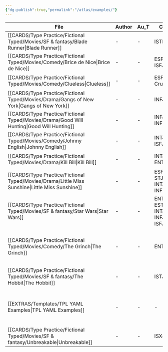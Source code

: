 ```yaml
---
{"dg-publish":true,"permalink":"/atlas/examples/"}
---
```



| File                                                                                               | Author | Au_T | Ch_T                         | Theme                                 | Cat           | Me_Cat                          |
| -------------------------------------------------------------------------------------------------- | ------ | ---- | ---------------------------- | ------------------------------------- | ------------- | ------------------------------- |
| [[CARDS/Type Practice/Fictional Typed/Movies/SF & fantasy/Blade Runner\|Blade Runner]]          | \-     | \-   | ISTP                         | \-                                    | fiction       | watch 🎞️                       |
| [[CARDS/Type Practice/Fictional Typed/Movies/Comedy/Brice de Nice\|Brice de Nice]]              | \-     | \-   | ESFP, ISFJ                   | idle, fake, appearances               | fiction       | watch 🎞️                       |
| [[CARDS/Type Practice/Fictional Typed/Movies/Comedy/Clueless\|Clueless]]                        | \-     | \-   | ESFP, Crusader               | \-                                    | irl           | watch 🎞️                       |
| [[CARDS/Type Practice/Fictional Typed/Movies/Drama/Gangs of New York\|Gangs of New York]]       | \-     | \-   | INFJ                         | \-                                    | fiction       | watch 🎞️                       |
| [[CARDS/Type Practice/Fictional Typed/Movies/Drama/Good Will Hunting\|Good Will Hunting]]       | \-     | \-   | INFJ, INFP                   | \-                                    | fiction       | watch 🎞️                       |
| [[CARDS/Type Practice/Fictional Typed/Movies/Comedy/Johnny English\|Johnny English]]            | \-     | \-   | INTJ, ISFJ                   | Vainglory, Desacration, Pride         | fiction       | watch 🎞️                       |
| [[CARDS/Type Practice/Fictional Typed/Movies/Drama/Kill Bill\|Kill Bill]]                       | \-     | \-   | INTJ, ENTP                   | \-                                    | fiction       | watch 🎞️                       |
| [[CARDS/Type Practice/Fictional Typed/Movies/Drama/Little Miss Sunshine\|Little Miss Sunshine]] | \-     | \-   | ESFJ, STJ, INTJ, INFP        | \-                                    | fiction       | watch 🎞️                       |
| [[CARDS/Type Practice/Fictional Typed/Movies/SF & fantasy/Star Wars\|Star Wars]]                | \-     | \-   | ENTP, ESTJ, INTJ, INFJ, ISFJ | \-                                    | fiction       | watch 🎞️                       |
| [[CARDS/Type Practice/Fictional Typed/Movies/Comedy/The Grinch\|The Grinch]]                    | \-     | \-   | ENTP                         | UD/UF, Envy, Malevolence, Desacration | fiction / irl | watch 🎞️ / read 🔠 / listen 🎧 |
| [[CARDS/Type Practice/Fictional Typed/Movies/SF & fantasy/The Hobbit\|The Hobbit]]              | \-     | \-   | ISTJ                         | \-                                    | fiction       | watch 🎞️ / read 🔠             |
| [[EXTRAS/Templates/TPL YAML Examples\|TPL YAML Examples]]                                       | \-     | \-   | \-                           | \-                                    | fiction / irl | watch 🎞️ / read 🔠 / listen 🎧 |
| [[CARDS/Type Practice/Fictional Typed/Movies/SF & fantasy/Unbreakable\|Unbreakable]]            | \-     | \-   | ISXJ                         | \-                                    | fiction       | watch 🎞️                       |


